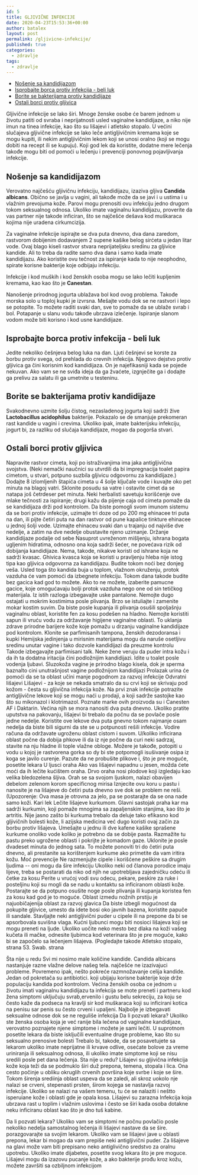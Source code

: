 ```yaml
---
id: 5
title: GLJIVIČNE INFEKCIJE
date: 2020-04-23T15:53:36+00:00
author: batalex
layout: post
permalink: /gljivicne-infekcije/
published: true
categories:
  - zdravlje
tags:
  - zdravlje
---
```

- [Nošenje sa kandidijazom](#no%c5%a1enje-sa-kandidijazom)
- [Isprobajte borca protiv infekcija - beli luk](#isprobajte-borca-protiv-infekcija---beli-luk)
- [Borite se bakterijama protiv kandidijaze](#borite-se-bakterijama-protiv-kandidijaze)
- [Ostali borci protiv gljivica](#ostali-borci-protiv-gljivica)

Gljivične infekcije se lako širi. Mnoge ženske osobe će barem jednom u životu patiti od svraba i neprijatnosti usled vaginalne kandidijaze, a niko nije imun na tinea infekcije, kao što su lišajevi i atletsko stopalo. U većini slučajeva gljivične infekcije se lako leče antigljivičnim kremama koje se mogu kupiti, ili nekim antigljivičnim lekom koji se unosi oralno (koji se mogu dobiti na recept ili se kupuju). Koji god lek da koristite, dodatne mere lečenja takođe mogu biti od pomoći u lečenju i prevenciji ponovnog pojavljivanja infekcije.

## Nošenje sa kandidijazom 

Verovatno najčešću gljivičnu infekciju, kandidijazu, izaziva gljiva **Candida albicans**. Obično se javlja u vagini, ali takođe može da se javi i u ustima i u vlažnim prevojuma kože. Parovi mogu prenositi ovu infekciju jedno drugom tokom seksualnog odnosa. Ukoliko imate vaginalnu kandidijazu, proverite da vas partner nije takode inficiran, što se najčešće dešava kod muškaraca kojima nije uradena cirkumcizija.

Za vaginalne infekcije ispirajte se dva puta dnevno, dva dana zaredom, rastvorom dobijenim dodavanjem 2 supene kašike belog sirćeta u jedan litar vode. Ovaj blago kiseli rastvor stvara neprijateljsku sredinu za gljivice kandide. Ali to treba da radite samo dva dana i samo kada imate kandidijazu. Ako koristite ovu tečnost za ispiranje kada to nije neophodno, spirate korisne bakterije koje odbijaju infekciju.

Infekcije i kod muških i kod ženskih osoba mogu se lako lečiti kupljenim kremama, kao kao što je **Canestan**. 

Nanošenje prirodnog jogurta ublažava bol kod ovog problema. Takođe morska solo u toploj kupki je izvrsna. Mešajte vodu dok se ne rastvori i lepo se potopite. To možete raditi svaki dan, sve to pomaže da se ublaže svrab i bol. Potapanje u slanu vodu takođe ubrzava izlečenje. Ispiranje slanom vodom može biti korisno i kod usne kandidijaze.

## Isprobajte borca protiv infekcija - beli luk 

Jedite nekoliko češnjeva belog luka na dan. Ljuti češnjevi se korste za borbu protiv svega, od prehlada do crevnih infekcija. Njegovo dejstvo protiv gljivica ga čini korisnim kod kandidijaza. On je najefikasniji kada se pojede nekuvan. Ako vam se ne sviđa ideja da ga žvaćete, izgnječite ga i dodajte ga prelivu za salatu ili ga umetnite u testeninu.

## Borite se bakterijama protiv kandidijaze

Svakodnevno uzmite šolju čistog, nezasladenog jogurta koji sadrži žive **Lactobacillus acidophilus** bakterije. Pokazalo se de smanjuje prekomeran rast kandide u vagini i crevima. Ukoliko ipak, imate bakterijsku infekciju, jogurt bi, za razliku od slučaja kandidijaze, mogao da pogorša stvari.

## Ostali borci protiv gljivica

Napravite rastvor cimeta, koji po istraživanjima ima jaka antigljivična svojstva. (Neki nemački naučnici su utvrdili da bi impregnacija toalet papira cimetom, u stvari, potpuno suzbila gljivicu odgovornu za kandidijaze.) Dodajte 8 izlomljenih štapića cimeta u 4 šolje ključale vode i kuvajte oko pet minuta na blagoj vatri. Sklonite posudu sa vatre i ostavite cimet da se natapa još četrdeser pet minuta. Neki herbalisti savetuju korišćenje ove mlake tečnosti za ispiranje; drugi kažu da pijenje caja od cimeta pomaže da se kandidijaza drži pod kontrolom. 
Da biste pomogli svom imunom sistemu da se bori protiv infekcije, uzimajte tri doze od po 200 mg ehinacee tri puta na dan, ili pijte četiri puta na dan rastvor od pune kapalice tinkture ehinacee u jednoj šolji vode. Uzimajte ehinaceu svaki dan u trajanju od najviše dve nedelje, a zatim na dve nedelje obustavite njeno uzimanje.
Držanje kandidijaze podalje od sebe
Nasuprot uvreženom mišljenju, ishrana bogata ugljenim hidratima, odnosno ona koja sadrži šećer, ne povećava rizik od dobijanja kandidijaze. Nema, takode, nikakve koristi od ishrane koja ne sadrži kvasac. Ghivica kvasca koja se koristi u pravljenju hleba nije istog tipa kao gljivica odgovorna za kandidijazu. 
Budite tokom noći bez donjeg veša. Usled toga što kandida buja u toplom, vlažnom okruženju, protok vazduha će vam pomoći da izbegnete infekciju. Tokom dana takode budite bez gacica kad god to možete. Ako to ne možete, izaberite pamucne gacice, koje omogućavaju bolji protok vazduha nego one od sin tetičkog materijala.
Iz istih razloga izbegavajte uske pantalone. 
Nemojte dugo ostajati u mokrim kostimima posle plivanja. Brzo se istuliajte i zamenite mokar kostim suvim.
Da biste posle kupanja ili plivanja osušili spoljašnju vaginalnu oblast, koristite fen za kosu podešen na hladno.
Nemojte koristiti sapun ili vruću vodu za održavanje higijene vaginalne oblasti. To uklanja zdrave prirodne barijere kože koje pomažu u drzanju vaginalne kandidijaze pod kontrolom. 
Klonite se parfimisanih tampona, ženskih dezodoransa i kupki Hemijska jedinjenja u mirisnim materijama mogu da naruše osetljivu sredinu unutar vagine i tako dozvole kandidijazi da preuzme kontrolu 
Takode izbegavajte parfimisani talk. Neke žene veruju da puder intra kožu i da ih ta dodatna iritacija čini podložnijim kandidijazi. 
Idite u toalet posle vodenja ljubavi. Sluzokoža vagine je prirodno blago kisela, dok je sperma baznalto cini unutrašnjost vagine podložnijom kandidijazi Prolazak urina će pomoći da se ta oblast učini manje pogodnom za razvoj infekcije
Odvratni lišajevi 
Lišajevi - za koje se nekada smatralo da su crvi koji se skrivaju pod kožom - česta su gljivična infekcija kože.
Na prvi znak infekcije potrazite antigljivične lekove koji se mogu naći u prodaji, a koji sadrže sastojke kao što su mikonazol i klotrimazol. Poznate marke ovih proizvoda su i Canesten AF i Daktarin. Većina njih se mora nanositi dva puta dnevno. Ukoliko pratite uputstva na pakovanju, lišajevi bi trebalo da počnu da se povlače posle jedne nedelje. Koristite ove lekove dva puta gnevno tokom najmanje osam nedelja da biste bili sigurni da ste se u potpunosti rešili infekcije.
Vodire računa da održavate ugroženu oblast cistom i suvom.
U/koliko inficirana oblast počne da dobija phkove ili da iz nje počne da curi neki sadrzaj, stavite na nju hladne ili tople vlažne obloge. Možere je takođe, potopiti u vodu u kojoj je rastvorena gorka so dy bi ste  potpomogli isušivanje osipa iz koga se javilo curenje. Pazute da ne probušite plikove i, što je pre moguće, posetite lekara
U ljusci oraha
Ako vas lišajevi  napadnu u jesen, možda ćete moći da ih lečite kućištem oraha. Drvo oraha nosi plodove koji izgledaju kao velika bledozelena šljiva. Orah se sa svojom ljuskom, nalazi  obavijen debelom zelenom korom specificnog mirisa Iznjecite ovu koru u pastu i nanosite je na lišajeve do četiri puta dnevno sve dok se problem ne reši. (Upozorenje: Ova masa je otrovna za jelo, pa se postarajte da se ona nade samo koži.
Kari lek
Lečite lišajeve kurkumom. Glavni sastojak praha kar ma sadrži kurkumin, koji pomaže mnogima sa zapaljenskim stanjima, kao što je artritis. Nije jasno zašto bi kurkuma trebalo da deluje tako efikasno kod gljivičnih bolesti kože, li azijska medicina već dugo koristi ovaj začin za borbu protiv lišajeva. Umešajte u jednu ili dve kafene kašike sprašene kurkume onoliko vode koliko je potrebno da se dobije pasta. Razmažite tu pastu preko ugrožene oblasti i pokrijte je komadom gaze. Uklonite je posle dvadeset minuta do jednog sata. To možete ponoviti tri do četiri puta dnevno, ali prestanite sa korištenjem kurkume ako primetite da vam iritira kožu.
Moć prevencije 
Ne razmenjujte cipele i korišćene peškire sa drugim ljudima -- oni mogu da šire infekciju
Ukoliko neki od članova porodice imaju lijeve, treba se postarati da niko od njih ne upotrebljava zajedničku odeću ili četke za kosu
Perite u vrućoj vodi svu odecu, pekare, peskire za ruke i posteljinu koji su mogli da se nadu u kontaktu sa inficiranom oblasti kože. 
Postarajte se da potpuno osušite noge posle plivanja ili kupanja koristea fen za kosu kad god je to moguće. Oblast izmedu nožnih prstiju je najuobičajenija oblast za razvoj glavica 
Da biste izbegli mogućnost da pokupite gljivice, umesto da idete bosi oko javnih bazena, koristite papuče ili sandale. 
Stavljajte neki antigljivični puder u cipele ili na prepone da bi se apsorbovala suvišna vlaga. 
Kućni ljubunci mogu biti nosioci lišajeva koji se mogu preneti na ljude. Ukoliko uočite neko mesto bez dlaka na koži vašeg kučeta ili mačke, odnesite ljubimca kod veterinara što je pre moguće, kako bi se započelo sa lečenjem lišajeva.
(Pogledajte takode Atletsko stopalo, strana 53. Swab. strana

Šta nije u redu
Svi mi nosimo male količine kandide. Candida albicans nastanjuje razne vlažne delove našeg tela. najčešće ne izazivajuci probleme. Povremeno ipak, nešto pokreće razmnožavanje celija kandide. Jedan od pokretača su antibiotici. koji ubijaju korisne bakterije koje drže populaciju kandida pod kontrolom. Većina ženskih osoba ce jednom u životu imati vaginalnu kandidijazu
ta infekcija se mote preneti i partneru kod žena simptomi uključuju svrab,ervenilo i gustu belu sekreciju, za koju se često kaže da podseca na kravlji sir kod muškaraca koji su inficirani kotica na penisu
sar penis su često crveni i upaljeni. Najbolje je izbegavati seksualne odnose dok se ne reguliše infekcija
Da li pozvati lekara? 
Ukoliko ste ženska osoba koja je već ranije bila lečena od vaginalne kandidijaze, verovatno poznajete njene simptome i možete je sami lečiti. U suprotnom posetite lekara da biste isključili eventualne druge probleme, kao što su seksualno prenosive bolesti Trebalo bi, takode, da se posavetujete sa lekarom ukoliko imate neprijatne ili krvave odlive, osećate bolove za vreme uriniranja ili seksualnog odnosa, ili ukoliko imate simptome koji se nisu sredili posle pet dana lečenja.
Sta nije u redu?
Lišajevi su gljivična infekcija kože koja teži da se podmuklo širi duž prepona, temena, stopala i lica. Ona cesto počinje u obliku okruglih crvenih površina koje svrbe i koje se šire. Tokom širenja srediinja oblast uspeva da se zaledi, ali skroz uokolo nje nalazi se crveni, stepenasti prsten, širom kojega se nastavlja razvoj infekcije. Ukoliko se nalazi na vašem temenu, tu će se nalaziti i neštto isperuiane kože i oblasti gde je opala kosa. Lišajevi su zarazna Infekcija koja ubrzava rast u toplim i vlažnim uslovima i često se širi kada osoba dotakne neku inficiranu oblast kao što je dno tuš kabine.

Da li pozvati lekara? 
Ukoliko vam se simptomi ne počnu povlačio posle nekoliko nedelja samostalnog lečenja ili lišajevi nastave da se šire. porazgovarajte sa svojim lekarom. Ukoliko vam se lišajevi jave u oblasti prepona, lekar bi mogao da vam prepiše neki antigljivični puder. Za lišajeve na glavi može vam biti prepisano neko antiglivično sredstvo za oralnu upotrebu. Ukoliko imate dijabetes, posetite svog lekara što je pre moguce. Lišajevi mogu da izazovu pucanje kože, a ako bakterije prođu kroz kožu, možete završiti sa ozbiljnom infekcijom
